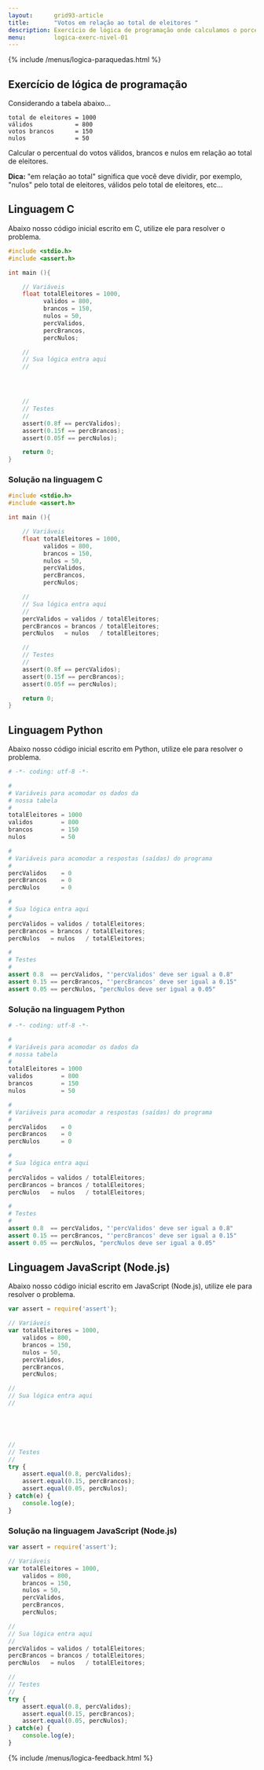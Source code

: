 ```yaml
---
layout:      grid93-article
title:       "Votos em relação ao total de eleitores "
description: Exercício de lógica de programação onde calculamos o porcentual de votos em relação ao total de eleitores.
menu:        logica-exerc-nivel-01
---
```


{% include /menus/logica-paraquedas.html %}

Exercício de lógica de programação
---

Considerando a tabela abaixo...

    total de eleitores = 1000
    válidos            = 800
    votos brancos      = 150
    nulos              = 50

Calcular o percentual do votos válidos, brancos e nulos em relação ao total de eleitores.

__Dica:__ "em relação ao total" significa que você deve dividir, por exemplo, "nulos" pelo total de eleitores, válidos
pelo total de eleitores, etc...




Linguagem C
---

Abaixo nosso código inicial escrito em C, utilize ele para resolver o problema.

```c
#include <stdio.h>
#include <assert.h>

int main (){

    // Variáveis
	float totalEleitores = 1000,
		  validos = 800,
		  brancos = 150,
		  nulos = 50,
		  percValidos,
		  percBrancos,
		  percNulos;

    //
    // Sua lógica entra aqui
    //




    //
    // Testes
    //
	assert(0.8f == percValidos);
	assert(0.15f == percBrancos);
	assert(0.05f == percNulos);

	return 0;
}
```


### Solução na linguagem C

```c
#include <stdio.h>
#include <assert.h>

int main (){

    // Variáveis
	float totalEleitores = 1000,
		  validos = 800,
		  brancos = 150,
		  nulos = 50,
		  percValidos,
		  percBrancos,
		  percNulos;

    //
    // Sua lógica entra aqui
    //
	percValidos = validos / totalEleitores;
	percBrancos = brancos / totalEleitores;
	percNulos   = nulos   / totalEleitores; 

    //
    // Testes
    //
	assert(0.8f == percValidos);
	assert(0.15f == percBrancos);
	assert(0.05f == percNulos);

	return 0;
}
```


Linguagem Python
---

Abaixo nosso código inicial escrito em Python, utilize ele para resolver o problema.

```python
# -*- coding: utf-8 -*-

#
# Variáveis para acomodar os dados da
# nossa tabela
#
totalEleitores = 1000
validos 	   = 800
brancos 	   = 150
nulos 		   = 50

#
# Variáveis para acomodar a respostas (saídas) do programa
#
percValidos    = 0
percBrancos	   = 0
percNulos      = 0

#    
# Sua lógica entra aqui
#    
percValidos = validos / totalEleitores;
percBrancos = brancos / totalEleitores;
percNulos   = nulos   / totalEleitores; 

#
# Testes
#
assert 0.8  == percValidos, "'percValidos' deve ser igual a 0.8"
assert 0.15 == percBrancos, "'percBrancos' deve ser igual a 0.15"
assert 0.05 == percNulos, "percNulos deve ser igual a 0.05"
```


### Solução na linguagem Python


```python
# -*- coding: utf-8 -*-

#
# Variáveis para acomodar os dados da
# nossa tabela
#
totalEleitores = 1000
validos 	   = 800
brancos 	   = 150
nulos 		   = 50

#
# Variáveis para acomodar a respostas (saídas) do programa
#
percValidos    = 0
percBrancos	   = 0
percNulos      = 0

#    
# Sua lógica entra aqui
#    
percValidos = validos / totalEleitores;
percBrancos = brancos / totalEleitores;
percNulos   = nulos   / totalEleitores; 

#
# Testes
#
assert 0.8  == percValidos, "'percValidos' deve ser igual a 0.8"
assert 0.15 == percBrancos, "'percBrancos' deve ser igual a 0.15"
assert 0.05 == percNulos, "percNulos deve ser igual a 0.05"
```


Linguagem JavaScript (Node.js)
---

Abaixo nosso código inicial escrito em JavaScript (Node.js), utilize ele para resolver o problema.


```javascript
var assert = require('assert');

// Variáveis
var totalEleitores = 1000,
    validos = 800,
    brancos = 150,
    nulos = 50,
    percValidos,
    percBrancos,
    percNulos;

//
// Sua lógica entra aqui
//





//
// Testes
//
try {
    assert.equal(0.8, percValidos);
    assert.equal(0.15, percBrancos);
    assert.equal(0.05, percNulos);
} catch(e) {
    console.log(e);
}

```


### Solução na linguagem JavaScript (Node.js)


```javascript
var assert = require('assert');

// Variáveis
var totalEleitores = 1000,
    validos = 800,
    brancos = 150,
    nulos = 50,
    percValidos,
    percBrancos,
    percNulos;

//
// Sua lógica entra aqui
//
percValidos = validos / totalEleitores;
percBrancos = brancos / totalEleitores;
percNulos   = nulos   / totalEleitores; 

//
// Testes
//
try {
    assert.equal(0.8, percValidos);
    assert.equal(0.15, percBrancos);
    assert.equal(0.05, percNulos);
} catch(e) {
    console.log(e);
}

```

{% include /menus/logica-feedback.html %}